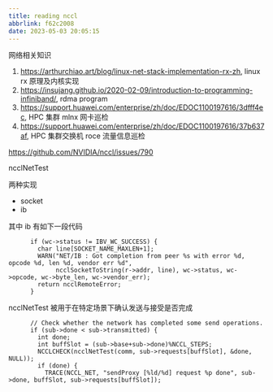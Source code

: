 ```yaml
---
title: reading nccl
abbrlink: f62c2008
date: 2023-05-03 20:05:15
---
```


网络相关知识

1. https://arthurchiao.art/blog/linux-net-stack-implementation-rx-zh, linux rx 原理及内核实现
2. https://insujang.github.io/2020-02-09/introduction-to-programming-infiniband/, rdma program
3. https://support.huawei.com/enterprise/zh/doc/EDOC1100197616/3dfff4ec, HPC 集群 mlnx 网卡巡检
4. https://support.huawei.com/enterprise/zh/doc/EDOC1100197616/37b637af, HPC 集群交换机 roce 流量信息巡检

https://github.com/NVIDIA/nccl/issues/790

ncclNetTest

两种实现

* socket
* ib

其中 ib 有如下一段代码

```
      if (wc->status != IBV_WC_SUCCESS) {
        char line[SOCKET_NAME_MAXLEN+1];
        WARN("NET/IB : Got completion from peer %s with error %d, opcode %d, len %d, vendor err %d",
             ncclSocketToString(r->addr, line), wc->status, wc->opcode, wc->byte_len, wc->vendor_err);
        return ncclRemoteError;
      }
```

ncclNetTest 被用于在特定场景下确认发送与接受是否完成

```
      // Check whether the network has completed some send operations.
      if (sub->done < sub->transmitted) {
        int done;
        int buffSlot = (sub->base+sub->done)%NCCL_STEPS;
        NCCLCHECK(ncclNetTest(comm, sub->requests[buffSlot], &done, NULL));
        if (done) {
          TRACE(NCCL_NET, "sendProxy [%ld/%d] request %p done", sub->done, buffSlot, sub->requests[buffSlot]);
```
